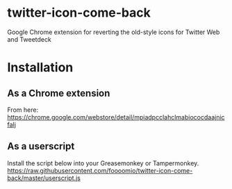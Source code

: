 # twitter-icon-come-back
Google Chrome extension for reverting the old-style icons for Twitter Web and Tweetdeck

# Installation

## As a Chrome extension
From here: https://chrome.google.com/webstore/detail/mpiadpcclahclmabiococdaajnicfalj

## As a userscript
Install the script below into your Greasemonkey or Tampermonkey.
https://raw.githubusercontent.com/foooomio/twitter-icon-come-back/master/userscript.js
